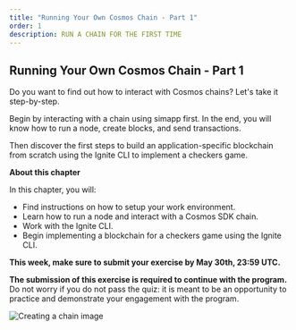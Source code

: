 ```yaml
---
title: "Running Your Own Cosmos Chain - Part 1"
order: 1
description: RUN A CHAIN FOR THE FIRST TIME
---
```


## Running Your Own Cosmos Chain - Part 1

Do you want to find out how to interact with Cosmos chains? Let's take it step-by-step.

Begin by interacting with a chain using simapp first. In the end, you will know how to run a node, create blocks, and send transactions.

Then discover the first steps to build an application-specific blockchain from scratch using the Ignite CLI to implement a checkers game.

<HighlightBox type="learning">

**About this chapter**

In this chapter, you will:

* Find instructions on how to setup your work environment.
* Learn how to run a node and interact with a Cosmos SDK chain.
* Work with the Ignite CLI.
* Begin implementing a blockchain for a checkers game using the Ignite CLI.

</HighlightBox>

**This week, make sure to submit your exercise by May 30th, 23:59 UTC.**

**The submission of this exercise is required to continue with the program.** Do not worry if you do not pass the quiz: it is meant to be an opportunity to practice and demonstrate your engagement with the program.

![Creating a chain image](/cosmos_dev_portal_module-05-lp.png)

